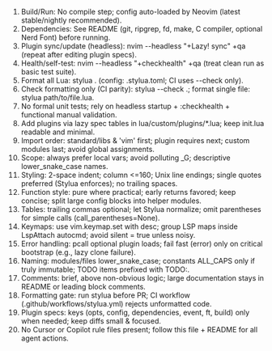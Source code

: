 1. Build/Run: No compile step; config auto-loaded by Neovim (latest stable/nightly recommended).
2. Dependencies: See README (git, ripgrep, fd, make, C compiler, optional Nerd Font) before running.
3. Plugin sync/update (headless): nvim --headless "+Lazy! sync" +qa (repeat after editing plugin specs).
4. Health/self-test: nvim --headless "+checkhealth" +qa (treat clean run as basic test suite).
5. Format all Lua: stylua .  (config: .stylua.toml; CI uses --check only).
6. Check formatting only (CI parity): stylua --check .; format single file: stylua path/to/file.lua.
7. No formal unit tests; rely on headless startup + :checkhealth + functional manual validation.
8. Add plugins via lazy spec tables in lua/custom/plugins/*.lua; keep init.lua readable and minimal.
9. Import order: standard/libs & 'vim' first; plugin requires next; custom modules last; avoid global assignments.
10. Scope: always prefer local vars; avoid polluting _G; descriptive lower_snake_case names.
11. Styling: 2-space indent; column <=160; Unix line endings; single quotes preferred (Stylua enforces); no trailing spaces.
12. Function style: pure where practical; early returns favored; keep concise; split large config blocks into helper modules.
13. Tables: trailing commas optional; let Stylua normalize; omit parentheses for simple calls (call_parentheses=None).
14. Keymaps: use vim.keymap.set with desc; group LSP maps inside LspAttach autocmd; avoid silent = true unless noisy.
15. Error handling: pcall optional plugin loads; fail fast (error) only on critical bootstrap (e.g., lazy clone failure).
16. Naming: modules/files lower_snake_case; constants ALL_CAPS only if truly immutable; TODO items prefixed with TODO:.
17. Comments: brief, above non-obvious logic; large documentation stays in README or leading block comments.
18. Formatting gate: run stylua before PR; CI workflow (.github/workflows/stylua.yml) rejects unformatted code.
19. Plugin specs: keys (opts, config, dependencies, event, ft, build) only when needed; keep diffs small & focused.
20. No Cursor or Copilot rule files present; follow this file + README for all agent actions.